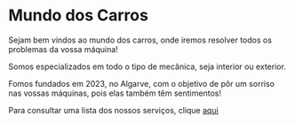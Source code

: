 # **Mundo dos Carros**

Sejam bem vindos ao mundo dos carros, onde iremos resolver todos os problemas da vossa máquina!

Somos especializados em todo o tipo de mecânica, seja interior ou exterior.

Fomos fundados em 2023, no Algarve,  com o objetivo de pôr um sorriso nas vossas máquinas, pois elas também têm sentimentos!

Para consultar uma lista dos nossos serviços, clique [aqui](servicos)


